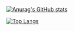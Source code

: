 
<!--
**SanJuanJuanJuan/SanJuanJuanJuan** is a ✨ _special_ ✨ repository because its `README.md` (this file) appears on your GitHub profile.

Here are some ideas to get you started:

- 🔭 I’m currently working on ...
- 🌱 I’m currently learning ...
- 👯 I’m looking to collaborate on ...
- 🤔 I’m looking for help with ...
- 💬 Ask me about ...
- 📫 How to reach me: ...
- 😄 Pronouns: ...
- ⚡ Fun fact: ...
-->

[![Anurag's GitHub stats](https://github-readme-stats.vercel.app/api?username=sanjuanjuanjuan&show_icons=true&show=reviews,discussions_started,discussions_answered,prs_merged,prs_merged_percentage)](https://github.com/anuraghazra/github-readme-stats)


[![Top Langs](https://github-readme-stats.vercel.app/api/top-langs/?username=sanjuanjuanjuan)](https://github.com/anuraghazra/github-readme-stats)

